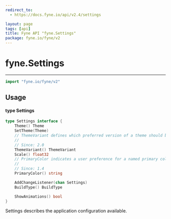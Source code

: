 ```yaml
---
redirect_to:
  - https://docs.fyne.io/api/v2.4/settings

layout: page
tags: [api]
title: Fyne API "fyne.Settings"
package: fyne.io/fyne/v2
---
```

# fyne.Settings
---

```go
import "fyne.io/fyne/v2"
```

## Usage

#### type Settings

```go
type Settings interface {
	Theme() Theme
	SetTheme(Theme)
	// ThemeVariant defines which preferred version of a theme should be used (i.e. light or dark)
	//
	// Since: 2.0
	ThemeVariant() ThemeVariant
	Scale() float32
	// PrimaryColor indicates a user preference for a named primary color
	//
	// Since: 1.4
	PrimaryColor() string

	AddChangeListener(chan Settings)
	BuildType() BuildType

	ShowAnimations() bool
}
```

Settings describes the application configuration available.
